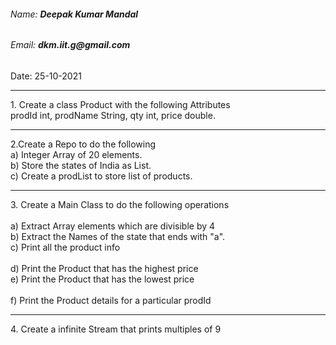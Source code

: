 <h6>Name: <b>Deepak Kumar Mandal</b></h6>
<h6>Email: <b>dkm.iit.g@gmail.com</b></h6>
<p>Date: 25-10-2021</p>
<hr/>
1. Create a class Product with the following Attributes<br/>
      prodId int, prodName String, qty int, price double.<br/>
<hr/>2.Create a Repo to do the following<br/>
     a) Integer Array of 20 elements.<br/>
	 b) Store the states of India as List.<br/>
     c) Create a prodList to store list of products.<br/>
<hr/>3. Create a Main Class to do the following operations<br/><br/>
       a) Extract Array elements which are divisible by 4<br/>
	   b) Extract the Names of the state that ends with "a".<br/>
	   c) Print all the product info<br/><br/>
	   d) Print the Product that has the highest price<br/>
	   e) Print the Product that has the lowest price<br/><br/>
	   f) Print the Product details for a particular prodId<br/>
<hr/>4. Create a infinite Stream that prints multiples of 9<br/>

